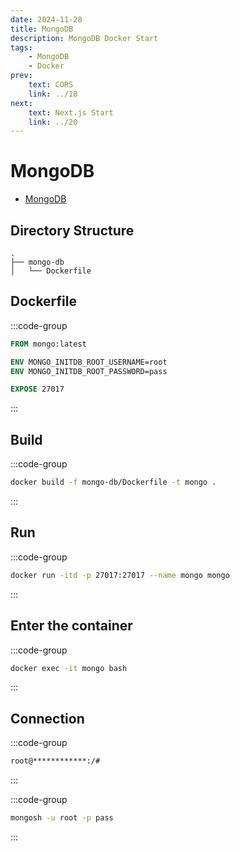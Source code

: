 ```yaml
---
date: 2024-11-28
title: MongoDB
description: MongoDB Docker Start
tags: 
    - MongoDB
    - Docker
prev:
    text: CORS
    link: ../18
next:
    text: Next.js Start
    link: ../20
---
```


# MongoDB

* [MongoDB](https://www.mongodb.com/)

## Directory Structure
```
.
├── mongo-db
│   └── Dockerfile
```

## Dockerfile

:::code-group
```Dockerfile [mongo-db/Dockerfile]
FROM mongo:latest

ENV MONGO_INITDB_ROOT_USERNAME=root
ENV MONGO_INITDB_ROOT_PASSWORD=pass

EXPOSE 27017
```
:::

## Build

:::code-group
```sh
docker build -f mongo-db/Dockerfile -t mongo .
```
:::

## Run

:::code-group
```sh
docker run -itd -p 27017:27017 --name mongo mongo
```
:::

## Enter the container

:::code-group
```sh
docker exec -it mongo bash
```
:::

## Connection

:::code-group
```sh
root@************:/# 
```
:::

:::code-group
```sh
mongosh -u root -p pass
```
:::